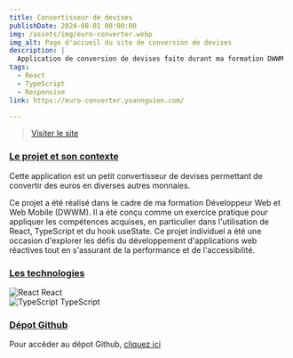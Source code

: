 ```yaml
---
title: Convertisseur de devises
publishDate: 2024-08-01 00:00:00
img: /assets/img/euro-converter.webp
img_alt: Page d'accueil du site de conversion de devises
description: |
  Application de conversion de devises faite durant ma formation DWWM
tags:
  - React
  - TypeScript
  - Responsive
link: https://euro-converter.yoannguion.com/

---
```


> <a href="https://euro-converter.yoannguion.com/" target=_blank>Visiter le site</a>

### <ins>Le projet et son contexte</ins>

Cette application est un petit convertisseur de devises permettant de convertir des euros en diverses autres monnaies.

Ce projet a été réalisé dans le cadre de ma formation Développeur Web et Web Mobile (DWWM). Il a été conçu comme un exercice pratique pour appliquer les compétences acquises, en particulier dans l'utilisation de React, TypeScript et du hook useState. Ce projet individuel a été une occasion d'explorer les défis du développement d'applications web réactives tout en s'assurant de la performance et de l'accessibilité.

### <ins>Les technologies</ins>

![React](/svg/react.svg) React  
![TypeScript](/svg/typescript.svg) TypeScript

### <ins>Dépot Github</ins>

Pour accèder au dépot Github, <a href="https://github.com/Yoann-Guion/euro-converter" target=_blank>cliquez ici</a>

